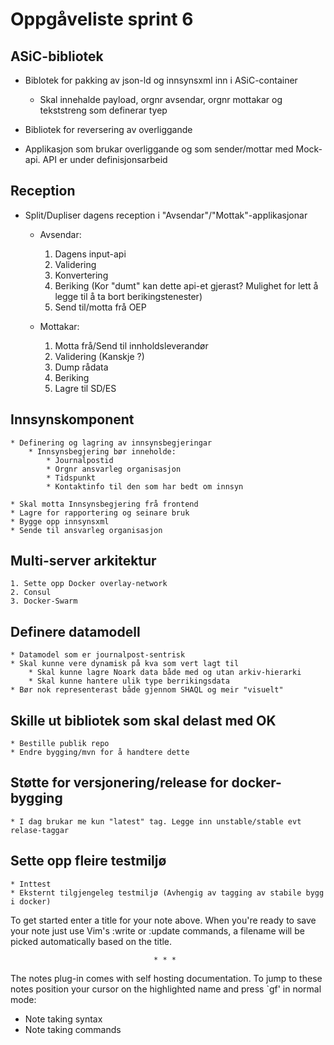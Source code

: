 # Oppgåveliste sprint 6
	
## ASiC-bibliotek

* Biblotek for pakking av json-ld og innsynsxml inn i ASiC-container
 	* Skal innehalde payload, orgnr avsendar, orgnr mottakar og tekststreng som definerar tyep

 * Bibliotek for reversering av overliggande

 * Applikasjon som brukar overliggande og som sender/mottar med Mock-api. API er under definisjonsarbeid

## Reception

 * Split/Dupliser dagens reception i "Avsendar"/"Mottak"-applikasjonar
 	* Avsendar:
		1. Dagens input-api
		2. Validering
		3. Konvertering
		4. Beriking (Kor "dumt" kan dette api-et gjerast? Mulighet for lett å legge til å ta bort berikingstenester)
		5. Send til/motta frå OEP

	* Mottakar:
		1. Motta frå/Send til innholdsleverandør
		2. Validering (Kanskje ?)
		3. Dump rådata
		4. Beriking
		5. Lagre til SD/ES

## Innsynskomponent
 	* Definering og lagring av innsynsbegjeringar
		* Innsynsbegjering bør inneholde:
			* Journalpostid
			* Orgnr ansvarleg organisasjon
			* Tidspunkt
			* Kontaktinfo til den som har bedt om innsyn
	
	* Skal motta Innsynsbegjering frå frontend
	* Lagre for rapportering og seinare bruk
	* Bygge opp innsynsxml
	* Sende til ansvarleg organisasjon

			
## Multi-server arkitektur
	1. Sette opp Docker overlay-network
	2. Consul
	3. Docker-Swarm

## Definere datamodell
	* Datamodel som er journalpost-sentrisk
	* Skal kunne vere dynamisk på kva som vert lagt til
		* Skal kunne lagre Noark data både med og utan arkiv-hierarki
		* Skal kunne hantere ulik type berrikingsdata
	* Bør nok representerast både gjennom SHAQL og meir "visuelt"


## Skille ut bibliotek som skal delast med OK
	* Bestille publik repo
	* Endre bygging/mvn for å handtere dette

## Støtte for versjonering/release for docker-bygging
	* I dag brukar me kun "latest" tag. Legge inn unstable/stable evt relase-taggar

## Sette opp fleire testmiljø
	* Inttest
	* Eksternt tilgjengeleg testmiljø (Avhengig av tagging av stabile bygg i docker)




To get started enter a title for your note above. When you're ready to save
your note just use Vim's :write or :update commands, a filename will be picked
automatically based on the title.

                                    * * *

The notes plug-in comes with self hosting documentation. To jump to these notes
position your cursor on the highlighted name and press `gf' in normal mode:

 * Note taking syntax
 * Note taking commands
